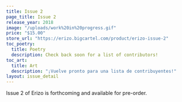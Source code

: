 ```yaml
---
title: Issue 2
page_title: Issue 2
release_year: 2018
image: "/uploads/work%20in%20progress.gif"
price: "$15.00"
store_url: "https://erizo.bigcartel.com/product/erizo-issue-2"
toc_poetry:
  title: Poetry
  description: Check back soon for a list of contributors!
toc_art:
  title: Art
  description: "¡Vuelve pronto para una lista de contribuyentes!"
layout: issue_detail
---
```


Issue 2 of Erizo is forthcoming and available for pre-order.
